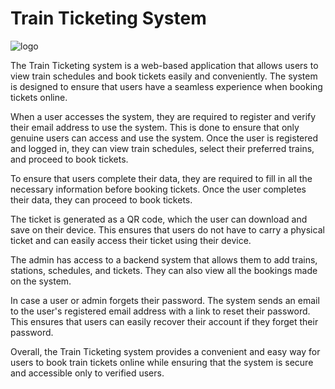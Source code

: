 # Train Ticketing System
![logo](https://user-images.githubusercontent.com/83876261/236456566-23e30836-666f-4967-ba9c-26b1c8aa1941.png)

The Train Ticketing system is a web-based application that allows users to view train schedules and book tickets easily and conveniently. The system is designed to ensure that users have a seamless experience when booking tickets online.   

When a user accesses the system, they are required to register and verify their email address to use the system. This is done to ensure that only genuine users can access and use the system. Once the user is registered and logged in, they can view train schedules, select their preferred trains, and proceed to book tickets.   

To ensure that users complete their data, they are required to fill in all the necessary information before booking tickets. Once the user completes their data, they can proceed to book tickets.   

The ticket is generated as a QR code, which the user can download and save on their device. This ensures that users do not have to carry a physical ticket and can easily access their ticket using their device.   

The admin has access to a backend system that allows them to add trains, stations, schedules, and tickets. They can also view all the bookings made on the system.   

In case a user or admin forgets their password. The system sends an email to the user's registered email address with a link to reset their password. This ensures that users can easily recover their account if they forget their password.   

Overall, the Train Ticketing system provides a convenient and easy way for users to book train tickets online while ensuring that the system is secure and accessible only to verified users.   

